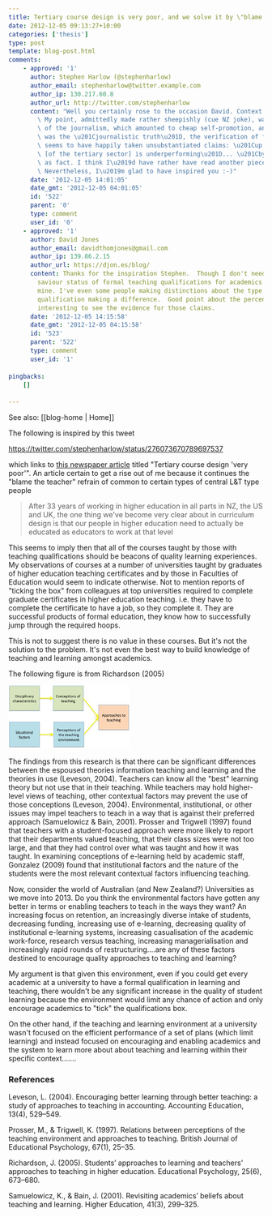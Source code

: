 ```yaml
---
title: Tertiary course design is very poor, and we solve it by \"blame the teacher\"
date: 2012-12-05 09:13:27+10:00
categories: ['thesis']
type: post
template: blog-post.html
comments:
    - approved: '1'
      author: Stephen Harlow (@stephenharlow)
      author_email: stephenharlow@twitter.example.com
      author_ip: 130.217.60.8
      author_url: http://twitter.com/stephenharlow
      content: "Well you certainly rose to the occasion David. Context is indeed king.\
        \ My point, admittedly made rather sheepishly (cue NZ joke), was the poor quality\
        \ of the journalism, which amounted to cheap self-promotion, an advertorial. Where\
        \ was the \u201Cjournalistic truth\u201D, the verification of facts? The writer\
        \ seems to have happily taken unsubstantiated claims: \u201Cup to 70 per cent\
        \ [of the tertiary sector] is underperforming\u201D... \u201Cby 25% on average\u201D\
        \ as fact. I think I\u2019d have rather have read another piece of churnalism.\
        \ Nevertheless, I\u2019m glad to have inspired you :-)"
      date: '2012-12-05 14:01:05'
      date_gmt: '2012-12-05 04:01:05'
      id: '522'
      parent: '0'
      type: comment
      user_id: '0'
    - approved: '1'
      author: David Jones
      author_email: davidthomjones@gmail.com
      author_ip: 139.86.2.15
      author_url: https://djon.es/blog/
      content: Thanks for the inspiration Stephen.  Though I don't need much help, the
        saviour status of formal teaching qualifications for academics is a bug bear of
        mine. I've even some people making distinctions about the type of formal teaching
        qualification making a difference.  Good point about the percentages, would be
        interesting to see the evidence for those claims.
      date: '2012-12-05 14:15:58'
      date_gmt: '2012-12-05 04:15:58'
      id: '523'
      parent: '522'
      type: comment
      user_id: '1'
    
pingbacks:
    []
    
---
```


See also: [[blog-home | Home]]

The following is inspired by this tweet

https://twitter.com/stephenharlow/status/276073670789697537

which links to [this newspaper article](http://www.stuff.co.nz/waikato-times/news/8036192/Tertiary-course-design-very-poor) titled "Tertiary course design 'very poor'". An article certain to get a rise out of me because it continues the "blame the teacher" refrain of common to certain types of central L&T type people

> After 33 years of working in higher education in all parts in NZ, the US and UK, the one thing we've become very clear about in curriculum design is that our people in higher education need to actually be educated as educators to work at that level

This seems to imply then that all of the courses taught by those with teaching qualifications should be beacons of quality learning experiences. My observations of courses at a number of universities taught by graduates of higher education teaching certificates and by those in Faculties of Education would seem to indicate otherwise. Not to mention reports of "ticking the box" from colleagues at top universities required to complete graduate certificates in higher education teaching. i.e. they have to complete the certificate to have a job, so they complete it. They are successful products of formal education, they know how to successfully jump through the required hoops.

This is not to suggest there is no value in these courses. But it's not the solution to the problem. It's not even the best way to build knowledge of teaching and learning amongst academics.

The following figure is from Richardson (2005)

[![Integrated model of teachers' approaches to teaching](images/4407496847_0e08f8fe8c_m.jpg)](http://www.flickr.com/photos/david_jones/4407496847/ "Integrated model of teachers' approaches to teaching by David T Jones, on Flickr")

The findings from this research is that there can be significant differences between the espoused theories information teaching and learning and the theories in use (Leveson, 2004). Teachers can know all the "best" learning theory but not use that in their teaching. While teachers may hold higher-level views of teaching, other contextual factors may prevent the use of those conceptions (Leveson, 2004). Environmental, institutional, or other issues may impel teachers to teach in a way that is against their preferred approach (Samuelowicz & Bain, 2001). Prosser and Trigwell (1997) found that teachers with a student-focused approach were more likely to report that their departments valued teaching, that their class sizes were not too large, and that they had control over what was taught and how it was taught. In examining conceptions of e-learning held by academic staff, Gonzalez (2009) found that institutional factors and the nature of the students were the most relevant contextual factors influencing teaching.

Now, consider the world of Australian (and New Zealand?) Universities as we move into 2013. Do you think the environmental factors have gotten any better in terms or enabling teachers to teach in the ways they want? An increasing focus on retention, an increasingly diverse intake of students, decreasing funding, increasing use of e-learning, decreasing quality of institutional e-learning systems, increasing casualisation of the academic work-force, research versus teaching, increasing managerialisation and increasingly rapid rounds of restructuring....are any of these factors destined to encourage quality approaches to teaching and learning?

My argument is that given this environment, even if you could get every academic at a university to have a formal qualification in learning and teaching, there wouldn't be any significant increase in the quality of student learning because the environment would limit any chance of action and only encourage academics to "tick" the qualifications box.

On the other hand, if the teaching and learning environment at a university wasn't focused on the efficient performance of a set of plans (which limit learning) and instead focused on encouraging and enabling academics and the system to learn more about about teaching and learning within their specific context.......

### References

Leveson, L. (2004). Encouraging better learning through better teaching: a study of approaches to teaching in accounting. Accounting Education, 13(4), 529–549.

Prosser, M., & Trigwell, K. (1997). Relations between perceptions of the teaching environment and approaches to teaching. British Journal of Educational Psychology, 67(1), 25–35.

Richardson, J. (2005). Students’ approaches to learning and teachers' approaches to teaching in higher education. Educational Psychology, 25(6), 673–680.

Samuelowicz, K., & Bain, J. (2001). Revisiting academics’ beliefs about teaching and learning. Higher Education, 41(3), 299–325.